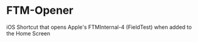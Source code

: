 # FTM-Opener
iOS Shortcut that opens Apple's FTMInternal-4 (FieldTest) when added to the Home Screen
